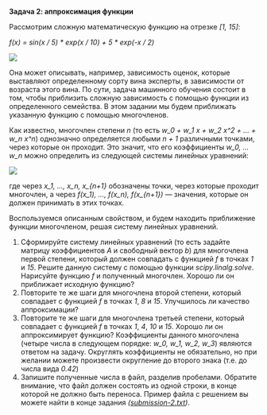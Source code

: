 **Задача 2: аппроксимация функции**

Рассмотрим сложную математическую функцию на отрезке *[1, 15]*:

*f(x) = sin(x / 5) * exp(x / 10) + 5 * exp(-x / 2)*

![](https://github.com/VulpesCorsac/Coursera-Machine-Learning-Data-Analysis/blob/master/1%20-%20Mathematics%20and%20python%20for%20data%20analysis/Week%202/Tasks/2%20-%20Fit/Plot.png)

Она может описывать, например, зависимость оценок, которые выставляют определенному сорту вина эксперты, в зависимости от возраста этого вина. По сути, задача машинного обучения состоит в том, чтобы приблизить сложную зависимость с помощью функции из определенного семейства. В этом задании мы будем приближать указанную функцию с помощью многочленов.

Как известно, многочлен степени *n* (то есть *w_0 + w_1 x + w_2 x^2 + ... + w_n x^n*) однозначно определяется любыми *n + 1* различными точками, через которые он проходит. Это значит, что его коэффициенты *w_0, ... w_n* можно определить из следующей системы линейных уравнений:

![](https://github.com/VulpesCorsac/Coursera-Machine-Learning-Data-Analysis/blob/master/1%20-%20Mathematics%20and%20python%20for%20data%20analysis/Week%202/Tasks/2%20-%20Fit/LinearSystem.png)

где через *x_1, ..., x_n, x_{n+1}* обозначены точки, через которые проходит многочлен, а через *f(x_1), ..., f(x_n), f(x_{n+1})* — значения, которые он должен принимать в этих точках.

Воспользуемся описанным свойством, и будем находить приближение функции многочленом, решая систему линейных уравнений.

1. Сформируйте систему линейных уравнений (то есть задайте матрицу коэффициентов *A* и свободный вектор *b*) для многочлена первой степени, который должен совпадать с функцией *f* в точках *1* и *15*. Решите данную систему с помощью функции *scipy.linalg.solve*. Нарисуйте функцию *f* и полученный многочлен. Хорошо ли он приближает исходную функцию?
2. Повторите те же шаги для многочлена второй степени, который совпадает с функцией *f* в точках *1*, *8* и *15*. Улучшилось ли качество аппроксимации?
3. Повторите те же шаги для многочлена третьей степени, который совпадает с функцией *f* в точках *1*, *4*, *10* и *15*. Хорошо ли он аппроксимирует функцию? Коэффициенты данного многочлена (четыре числа в следующем порядке: *w_0, w_1, w_2, w_3*) являются ответом на задачу. Округлять коэффициенты не обязательно, но при желании можете произвести округление до второго знака (т.е. до числа вида *0.42*)
4. Запишите полученные числа в файл, разделив пробелами. Обратите внимание, что файл должен состоять из одной строки, в конце которой не должно быть переноса. Пример файла с решением вы можете найти в конце задания *([submission-2.txt](https://github.com/VulpesCorsac/Coursera-Machine-Learning-Data-Analysis/blob/master/1%20-%20Mathematics%20and%20python%20for%20data%20analysis/Week%202/Tasks/2%20-%20Fit/submission-2.txt))*.